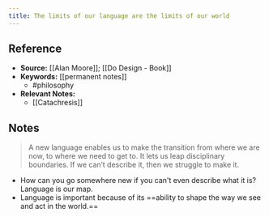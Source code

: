 ```yaml
---
title: The limits of our language are the limits of our world
---
```

## Reference
- **Source:** [[Alan Moore]]; [[Do Design - Book]]
- **Keywords:** [[permanent notes]]
	- #philosophy 
- **Relevant Notes:**
	- [[Catachresis]]
## Notes
>A new language enables us to make the transition from where we are now, to where we need to get to. It lets us leap disciplinary boundaries. If we can’t describe it, then we struggle to make it.
- How can you go somewhere new if you can't even describe what it is? Language is our map.
- Language is important because of its ==ability to shape the way we see and act in the world.==